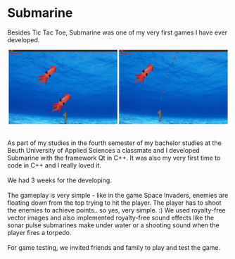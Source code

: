 # Submarine
Besides Tic Tac Toe, Submarine was one of my very first games I have ever developed.

<p align="center">
    <img src="./doc/screenshot1.png"  width="49%" height="49%">
    <img src="./doc/screenshot2.png"  width="49%" height="49%">
</p>
<br/>
As part of my studies in the fourth semester of my bachelor studies at the Beuth University of Applied Sciences a classmate and I developed Submarine with the framework Qt in C++. It was also my very first time to code in C++ and I really loved it.
<br/><br/>
We had 3 weeks for the developing.
<br/><br/>
The gameplay is very simple - like in the game Space Invaders, enemies are floating down from the top trying to hit the player. The player has to shoot the enemies to achieve points.. so yes, very simple. :) We used royalty-free vector images and also implemented royalty-free sound effects like the sonar pulse submarines make under water or a shooting sound when the player fires a torpedo.
<br/><br/>
For game testing, we invited friends and family to play and test the game.
